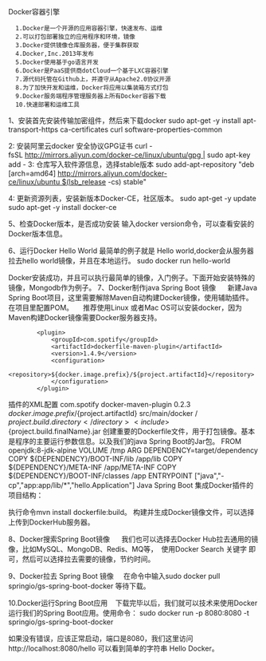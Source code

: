 Docker容器引擎

      1.Docker是一个开源的应用容器引擎，快速发布、运维
      2.可以打包部署独立的应用程序和环境，镜像
      3.Docker提供镜像仓库服务器，便于集群获取
      4.Docker,Inc.2013年发布
      5.Docker使用基于go语言开发
      6.Docker是PaaS提供商dotCloud一个基于LXC容器引擎
      7.源代码托管在Github上，并遵守从Apache2.0协议开源
      8.为了加快开发和运维，Docker将应用以集装箱方式打包
      9.Docker服务端程序管理服务器上所有Docker容器下载
      10.快速部署和运维工具

1、安装首先安装传输加密组件，然后来下载docker
sudo apt-get -y install apt-transport-https ca-certificates curl software-properties-common

2: 安装阿里云docker 安全协议GPG证书
curl -fsSL http://mirrors.aliyun.com/docker-ce/linux/ubuntu/gpg | sudo apt-key add -
3: 仓库写入软件源信息，选择stable版本
sudo add-apt-repository "deb [arch=amd64] http://mirrors.aliyun.com/docker-ce/linux/ubuntu $(lsb_release -cs) stable"

4: 更新资源列表，安装新版本Docker-CE，社区版本。
sudo apt-get -y update
sudo apt-get -y install docker-ce

5、检查Docker版本，是否成功安装
输入docker version命令，可以查看安装的Docker版本信息。

6、运行Docker Hello World
最简单的例子就是 Hello world,docker会从服务器拉去hello world镜像，并且在本地运行。
sudo docker run hello-world

Docker安装成功，并且可以执行最简单的镜像，入门例子。下面开始安装特殊的镜像，Mongodb作为例子。
7、Docker制作java Spring Boot 镜像
     新建Java Spring Boot项目，这里需要解除Maven自动构建Docker镜像，使用辅助插件。在项目里配置POM。
    推荐使用Linux 或者Mac OS可以安装docker，因为Maven构建Docker镜像需要Docker服务器支持。
 <!-- tag::plugin[] -->
            <plugin>
                <groupId>com.spotify</groupId>
                <artifactId>dockerfile-maven-plugin</artifactId>
                <version>1.4.9</version>
                <configuration>
                    <repository>${docker.image.prefix}/${project.artifactId}</repository>
                </configuration>
            </plugin>
插件的XML配置
<plugin>
<groupId>com.spotify</groupId>
<artifactId>docker-maven-plugin</artifactId>
<version>0.2.3</version>
<configuration>
<imageName>${docker.image.prefix}/${project.artifactId}</imageName>
<dockerDirectory>src/main/docker</dockerDirectory>
<resources>
<resource>
<targetPath>/</targetPath>
<directory>${project.build.directory}</directory>
<include>${project.build.finalName}.jar</include>
</resource>
</resources>
</configuration>
</plugin>
创建重要的Dockerfile文件，用于打包镜像。基本是程序的主要运行参数信息。以及我们的java Spring Boot的Jar包。
FROM openjdk:8-jdk-alpine
VOLUME /tmp
ARG DEPENDENCY=target/dependency
COPY ${DEPENDENCY}/BOOT-INF/lib /app/lib
COPY ${DEPENDENCY}/META-INF /app/META-INF
COPY ${DEPENDENCY}/BOOT-INF/classes /app
ENTRYPOINT ["java","-cp","app:app/lib/*","hello.Application"]
Java Spring Boot 集成Docker插件的项目结构：

执行命令mvn install dockerfile:build。
构建并生成Docker镜像文件，可以选择上传到DockerHub服务器。

8、Docker搜索Spring Boot镜像
     我们也可以选择去Docker Hub拉去通用的镜像，比如MySQL、MongoDB、Redis、MQ等，
 使用Docker Search 关键字 即可，然后可以选择拉去需要的镜像，节约时间。
 
9、Docker拉去 Spring Boot 镜像
    在命令中输入sudo docker pull  springio/gs-spring-boot-docker 等待下载。

10.Docker运行Spring Boot应用
   下载完毕以后，我们就可以技术来使用Docker运行我们的Spring Boot应用。使用命令：
sudo docker run -p 8080:8080 -t springio/gs-spring-boot-docker

如果没有错误，应该正常启动，端口是8080，我们这里访问http://localhost:8080/hello 可以看到简单的字符串 Hello Docker。
